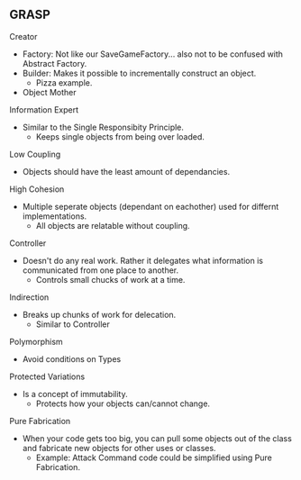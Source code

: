
## GRASP

Creator
* Factory: Not like our SaveGameFactory... also not to be confused with Abstract Factory.
* Builder: Makes it possible to incrementally construct an object.
  - Pizza example.
* Object Mother

Information Expert
* Similar to the Single Responsibity Principle.
  - Keeps single objects from being over loaded.

Low Coupling
* Objects should have the least amount of dependancies.

High Cohesion
* Multiple seperate objects (dependant on eachother) used for differnt implementations.
  - All objects are relatable without coupling.

Controller
* Doesn't do any real work. Rather it delegates what information is communicated from one place to another.
  - Controls small chucks of work at a time.
  
Indirection
* Breaks up chunks of work for delecation.
  - Similar to Controller
  
Polymorphism
* Avoid conditions on Types

Protected Variations
* Is a concept of immutability.
  - Protects how your objects can/cannot change.

Pure Fabrication
* When your code gets too big, you can pull some objects out of the class and fabricate new objects for other uses or classes.
  - Example: Attack Command code could be simplified using Pure Fabrication.
